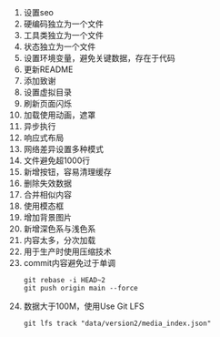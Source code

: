 1. 设置seo
2. 硬编码独立为一个文件
3. 工具类独立为一个文件
4. 状态独立为一个文件
5. 设置环境变量，避免关键数据，存在于代码
6. 更新README
7. 添加致谢
8. 设置虚拟目录
9. 刷新页面闪烁
10. 加载使用动画，遮罩
11. 异步执行
12. 响应式布局
13. 网络差异设置多种模式
14. 文件避免超1000行
15. 新增按钮，容易清理缓存
16. 删除失效数据
17. 合并相似内容
18. 使用模态框
19. 增加背景图片
20. 新增深色系与浅色系
21. 内容太多，分次加载
22. 用于生产时使用压缩技术
23. commit内容避免过于单调
    ```
    git rebase -i HEAD~2
    git push origin main --force
    ```
24. 数据大于100M，使用Use Git LFS
     ```
     git lfs track "data/version2/media_index.json" 
     ```